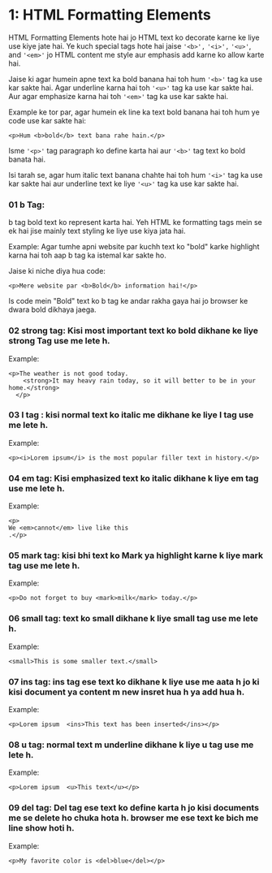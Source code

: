 # 1: HTML Formatting Elements

HTML Formatting Elements hote hai jo HTML text ko decorate karne ke liye use kiye jate hai. Ye kuch special tags hote hai jaise ```'<b>',``` ```'<i>',``` ```'<u>'```, 
and ```'<em>'``` jo HTML content me style aur emphasis add karne ko allow karte hai.

Jaise ki agar humein apne text ka bold banana hai toh hum ```'<b>'``` tag ka use kar sakte hai. Agar underline karna hai 
toh ```'<u>'``` tag ka use kar sakte hai. Aur agar emphasize karna hai toh ```'<em>'``` tag ka use kar sakte hai.

Example ke tor par, agar humein ek line ka text bold banana hai toh hum ye code use kar sakte hai:
```
<p>Hum <b>bold</b> text bana rahe hain.</p>
```
Isme ```'<p>'``` tag paragraph ko define karta hai aur ```'<b>'``` tag text ko bold banata hai.

Isi tarah se, agar hum italic text banana chahte hai toh hum ```'<i>'``` tag ka use kar sakte hai aur underline text ke liye ```'<u>'``` tag ka use kar sakte hai.


### 01 b Tag:
b tag bold text ko represent karta hai. Yeh HTML ke formatting tags mein se ek hai jise mainly text styling ke liye 
use kiya jata hai.

Example:
Agar tumhe apni website par kuchh text ko "bold" karke highlight karna hai toh aap b tag ka istemal kar sakte ho. 

Jaise ki niche diya hua code:

```<p>Mere website par <b>Bold</b> information hai!</p>```

Is code mein "Bold" text ko b tag ke andar rakha gaya hai jo browser ke dwara bold dikhaya jaega.

### 02 strong tag: Kisi  most important  text ko bold dikhane ke liye strong Tag use me lete h.
Example: 
```
<p>The weather is not good today.  
    <strong>It may heavy rain today, so it will better to be in your home.</strong>  
  </p>  
```
### 03 I tag :   kisi normal text ko italic me dikhane ke liye I tag use me lete h.
Example:
```
<p><i>Lorem ipsum</i> is the most popular filler text in history.</p>  
```

### 04 em tag:  Kisi emphasized text ko italic dikhane k liye em tag use me lete h. 
Example:
```
<p>
We <em>cannot</em> live like this
.</p>
```

### 05 mark tag:  kisi bhi text ko Mark ya highlight karne k liye mark tag use me lete h.
Example: 
```
<p>Do not forget to buy <mark>milk</mark> today.</p>
```
### 06 small tag: text ko small dikhane k liye small tag use me lete h.
Example: 
```
<small>This is some smaller text.</small>
```

### 07 ins tag: ins tag ese text ko dikhane k liye use me aata h jo ki kisi document ya content m new insret hua h ya  add hua h.
Example:
```
<p>Lorem ipsum  <ins>This text has been inserted</ins></p>
```

### 08 u tag: normal text m underline dikhane k liye u tag use me lete h.
Example:
```
<p>Lorem ipsum  <u>This text</u></p>
```
### 09 del tag: Del tag ese text ko define karta h jo kisi documents me se delete ho chuka hota h. browser me ese text ke bich me line show hoti h.
Example:
```
<p>My favorite color is <del>blue</del></p>

```